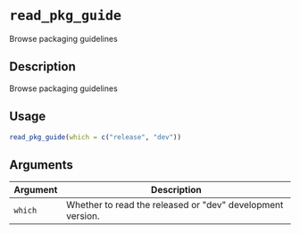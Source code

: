 # `read_pkg_guide`

Browse packaging guidelines


## Description

Browse packaging guidelines


## Usage

```r
read_pkg_guide(which = c("release", "dev"))
```


## Arguments

Argument      |Description
------------- |----------------
`which`     |     Whether to read the released or "dev" development version.


